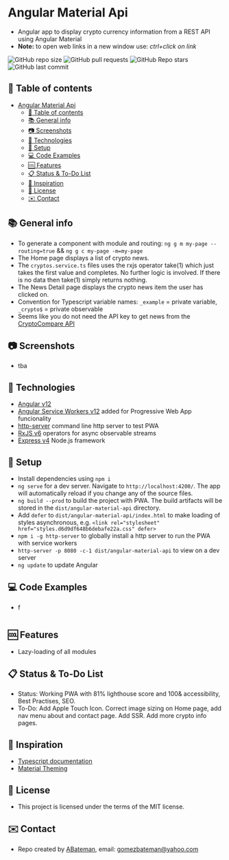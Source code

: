 # Angular Material Api

* Angular app to display crypto currency information from a REST API using Angular Material
* **Note:** to open web links in a new window use: _ctrl+click on link_

![GitHub repo size](https://img.shields.io/github/repo-size/AndrewJBateman/angular-material-api?style=plastic)
![GitHub pull requests](https://img.shields.io/github/issues-pr/AndrewJBateman/angular-material-api?style=plastic)
![GitHub Repo stars](https://img.shields.io/github/stars/AndrewJBateman/angular-material-api?style=plastic)
![GitHub last commit](https://img.shields.io/github/last-commit/AndrewJBateman/angular-material-api?style=plastic)

## :page_facing_up: Table of contents

* [Angular Material Api](#angular-material-api)
  * [:page_facing_up: Table of contents](#page_facing_up-table-of-contents)
  * [:books: General info](#books-general-info)
  * [:camera: Screenshots](#camera-screenshots)
  * [:signal_strength: Technologies](#signal_strength-technologies)
  * [:floppy_disk: Setup](#floppy_disk-setup)
  * [:computer: Code Examples](#computer-code-examples)
  * [:cool: Features](#cool-features)
  * [:clipboard: Status & To-Do List](#clipboard-status--to-do-list)
  * [:clap: Inspiration](#clap-inspiration)
  * [:file_folder: License](#file_folder-license)
  * [:envelope: Contact](#envelope-contact)

## :books: General info

* To generate a component with module and routing: `ng g m my-page --routing=true` && `ng g c my-page -m=my-page`
* The Home page displays a list of crypto news.
* The `cryptos.service.ts` files uses the rxjs operator take(1) which just takes the first value and completes. No further logic is involved. If there is no data then take(1) simply returns nothing.
* The News Detail page displays the crypto news item the user has clicked on.
* Convention for Typescript variable names: `_example` = private variable, `_crypto$` = private observable
* Seems like you do not need the API key to get news from the [CryptoCompare API](https://min-api.cryptocompare.com/)

## :camera: Screenshots

* tba

## :signal_strength: Technologies

* [Angular v12](https://angular.io/)
* [Angular Service Workers v12](https://angular.io/guide/service-worker-getting-started) added for Progressive Web App funcionality
* [http-server](https://www.npmjs.com/package/http-server) command line http server to test PWA
* [RxJS v6](http://reactivex.io/) operators for async observable streams
* [Express v4](https://www.npmjs.com/package/express) Node.js framework

## :floppy_disk: Setup

* Install dependencies using `npm i`
* `ng serve` for a dev server. Navigate to `http://localhost:4200/`. The app will automatically reload if you change any of the source files.
* `ng build --prod` to build the project with PWA. The build artifacts will be stored in the `dist/angular-material-api` directory.
* Add `defer` to `dist/angular-material-api/index.html` to make loading of styles asynchronous, e.g. `<link rel="stylesheet" href="styles.d6d9df648b6debafe22a.css" defer>`
* `npm i -g http-server` to globally install a http server to run the PWA with service workers
* `http-server -p 8080 -c-1 dist/angular-material-api` to view on a dev server
* `ng update` to update Angular

## :computer: Code Examples

* f

```typescript

```

## :cool: Features

* Lazy-loading of all modules

## :clipboard: Status & To-Do List

* Status: Working PWA with 81% lighthouse score and 100& accessibility, Best Practises, SEO.
* To-Do: Add Apple Touch Icon. Correct image sizing on Home page, add nav menu about and contact page. Add SSR. Add more crypto info pages.

## :clap: Inspiration

* [Typescript documentation](https://www.typescriptlang.org/docs/)
* [Material Theming](https://material.io/design/material-theming/overview.html#using-material-theming)

## :file_folder: License

* This project is licensed under the terms of the MIT license.

## :envelope: Contact

* Repo created by [ABateman](https://github.com/AndrewJBateman), email: gomezbateman@yahoo.com
